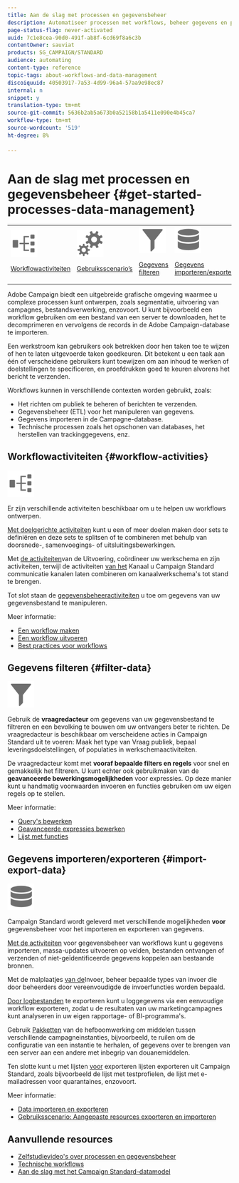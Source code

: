```yaml
---
title: Aan de slag met processen en gegevensbeheer
description: Automatiseer processen met workflows, beheer gegevens en publiek, verzend berichten, en meer.
page-status-flag: never-activated
uuid: 7c1e8cea-90d0-491f-ab8f-6cd69f8a6c3b
contentOwner: sauviat
products: SG_CAMPAIGN/STANDARD
audience: automating
content-type: reference
topic-tags: about-workflows-and-data-management
discoiquuid: 40503917-7a53-4d99-96a4-57aa9e98ec87
internal: n
snippet: y
translation-type: tm+mt
source-git-commit: 5636b2ab5a673b0a52158b1a5411e090e4b45ca7
workflow-type: tm+mt
source-wordcount: '519'
ht-degree: 8%

---
```



# Aan de slag met processen en gegevensbeheer {#get-started-processes-data-management}

<table>
<tr>
<td><img src="assets/do-not-localize/icon_workflows.svg" width="60px"><p><a href="#workflow-activities">Workflowactiviteiten</a></p></td><td><img src="assets/do-not-localize/icon_activities.svg" width="60px"><p><a href="../../automating/using/workflow-created-query-with-complement.md">Gebruiksscenario’s</a></p></td><td><img src="assets/do-not-localize/icon_filter.svg" width="60px"><p><a href="#filter-data">Gegevens filteren</a></p></td>
<td><img src="assets/do-not-localize/icon_manage.svg" width="60px"><p><a href="#import-export-data">Gegevens importeren/exporteren</a></p></td></tr>
</table>

Adobe Campaign biedt een uitgebreide grafische omgeving waarmee u complexe processen kunt ontwerpen, zoals segmentatie, uitvoering van campagnes, bestandsverwerking, enzovoort. U kunt bijvoorbeeld een workflow gebruiken om een bestand van een server te downloaden, het te decomprimeren en vervolgens de records in de Adobe Campaign-database te importeren.

Een werkstroom kan gebruikers ook betrekken door hen taken toe te wijzen of hen te laten uitgevoerde taken goedkeuren. Dit betekent u een taak aan één of verscheidene gebruikers kunt toewijzen om aan inhoud te werken of doelstellingen te specificeren, en proefdrukken goed te keuren alvorens het bericht te verzenden.

Workflows kunnen in verschillende contexten worden gebruikt, zoals:

* Het richten om publiek te beheren of berichten te verzenden.
* Gegevensbeheer (ETL) voor het manipuleren van gegevens.
* Gegevens importeren in de Campagne-database.
* Technische processen zoals het opschonen van databases, het herstellen van trackinggegevens, enz.

## Workflowactiviteiten {#workflow-activities}

<img src="assets/do-not-localize/icon_workflows.svg" width="60px">

Er zijn verschillende activiteiten beschikbaar om u te helpen uw workflows ontwerpen.

[Met doelgerichte activiteiten](../../automating/using/about-targeting-activities.md) kunt u een of meer doelen maken door sets te definiëren en deze sets te splitsen of te combineren met behulp van doorsnede-, samenvoegings- of uitsluitingsbewerkingen.

Met [de activiteiten](../../automating/using/about-execution-activities.md)van de Uitvoering, coördineer uw werkschema en zijn activiteiten, terwijl de activiteiten [van het](../../automating/using/about-channel-activities.md) Kanaal u Campaign Standard communicatie kanalen laten combineren om kanaalwerkschema&#39;s tot stand te brengen.

Tot slot staan de [gegevensbeheeractiviteiten](../../automating/using/about-data-management-activities.md) u toe om gegevens van uw gegevensbestand te manipuleren.

Meer informatie:

* [Een workflow maken](../../automating/using/building-a-workflow.md)
* [Een workflow uitvoeren](../../automating/using/about-workflow-execution.md)
* [Best practices voor workflows](../../automating/using/best-practices-workflows.md)

## Gegevens filteren {#filter-data}

<img src="assets/do-not-localize/icon_filter.svg" width="60px">

Gebruik de **vraagredacteur** om gegevens van uw gegevensbestand te filtreren en een bevolking te bouwen om uw ontvangers beter te richten. De vraagredacteur is beschikbaar om verscheidene acties in Campaign Standard uit te voeren: Maak het type van Vraag publiek, bepaal leveringsdoelstellingen, of populaties in werkschemaactiviteiten.

De vraagredacteur komt met **vooraf bepaalde filters en regels** voor snel en gemakkelijk het filtreren. U kunt echter ook gebruikmaken van de **geavanceerde bewerkingsmogelijkheden** voor expressies. Op deze manier kunt u handmatig voorwaarden invoeren en functies gebruiken om uw eigen regels op te stellen.

Meer informatie:

* [Query&#39;s bewerken](../../automating/using/editing-queries.md)
* [Geavanceerde expressies bewerken](../../automating/using/advanced-expression-editing.md)
* [Lijst met functies](../../automating/using/list-of-functions.md)

## Gegevens importeren/exporteren {#import-export-data}

<img src="assets/do-not-localize/icon_manage.svg" width="60px">

Campaign Standard wordt geleverd met verschillende mogelijkheden **voor** gegevensbeheer voor het importeren en exporteren van gegevens.

[Met de activiteiten](../../automating/using/about-data-management-activities.md) voor gegevensbeheer van workflows kunt u gegevens importeren, massa-updates uitvoeren op velden, bestanden ontvangen of verzenden of niet-geïdentificeerde gegevens koppelen aan bestaande bronnen.

Met de malplaatjes [van de](../../automating/using/importing-data-with-import-templates.md)Invoer, beheer bepaalde types van invoer die door beheerders door vereenvoudigde de invoerfuncties worden bepaald.

[Door logbestanden](../../automating/using/exporting-logs.md) te exporteren kunt u loggegevens via een eenvoudige workflow exporteren, zodat u de resultaten van uw marketingcampagnes kunt analyseren in uw eigen rapportage- of BI-programma&#39;s.

Gebruik [Pakketten](../../automating/using/managing-packages.md) van de hefboomwerking om middelen tussen verschillende campagneinstanties, bijvoorbeeld, te ruilen om de configuratie van een instantie te herhalen, of gegevens over te brengen van een server aan een andere met inbegrip van douanemiddelen.

Ten slotte kunt u met lijsten [voor](../../automating/using/exporting-lists.md) exporteren lijsten exporteren uit Campaign Standard, zoals bijvoorbeeld de lijst met testprofielen, de lijst met e-mailadressen voor quarantaines, enzovoort.

Meer informatie:

* [Data importeren en exporteren](../../automating/using/about-data-import-and-export.md)
* [Gebruiksscenario: Aangepaste resources exporteren en importeren](../../automating/using/exporting-importing-custom-resources.md)

## Aanvullende resources

* [Zelfstudievideo&#39;s over processen en gegevensbeheer](https://docs.adobe.com/content/help/en/campaign-standard-learn/tutorials/getting-started/create-workflow.html)
* [Technische workflows](../../administration/using/technical-workflows.md)
* [Aan de slag met het Campaign Standard-datamodel](../../developing/using/get-started-data-model.md)
